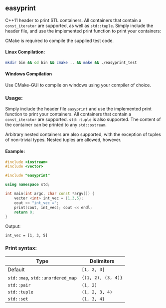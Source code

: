 ## easyprint
C++11 header to print STL containers. All containers that contain a ```const_iterator``` are supported, as well as ```std::tuple```. Simply include the header file, and use the implemented print function to print your containers:

CMake is required to compile the supplied test code.

#### Linux Compilation:
```bash
mkdir bin && cd bin && cmake .. && make && ./easyprint_test
```

#### Windows Compilation
Use CMake-GUI to compile on windows using your compiler of choice.

### Usage:

Simply include the header file ```easyprint``` and use the implemented print function to print your containers. All containers that contain a ```const_iterator``` are supported. ```std::tuple``` is also supported. The content of the container can be printed to any ```std::ostream```.

Arbitrary nested containers are also supported, with the exception of tuples of non-trivial types. Nested tuples are allowed, however.

#### Example:

```C++
#include <iostream>
#include <vector>

#include "easyprint"

using namespace std;

int main(int argc, char const *argv[]) {
    vector <int> int_vec = {1,3,5};
    cout << "int_vec =";
    print(cout, int_vec); cout << endl;
    return 0;
}
```

Output:

```
int_vec = [1, 3, 5]
```

### Print syntax:

|Type   | Delimiters|
|--------|-----------|
| Default | ```[1, 2, 3]```|
|```std::map```, ```std::unordered_map```| ```{(1, 2), (3, 4)}``` |
|```std::pair``` | ```(1, 2)```|
|```std::tuple```| ```(1, 2, 3, 4)```|
|```std::set```| ```{1, 3, 4}```|
